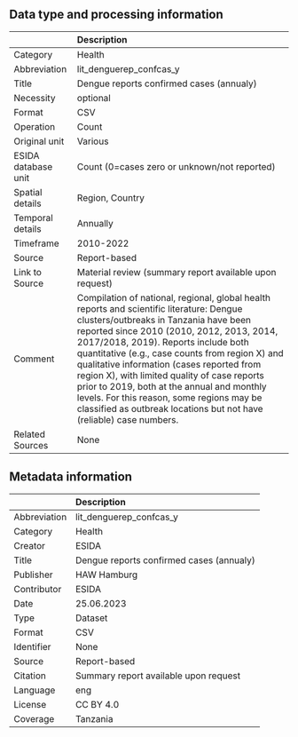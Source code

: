 ## Data type and processing information 

|                     | Description                                                                                                                                                                                                                                                                                                                                                                                                                                                                                                                               |
|:--------------------|:------------------------------------------------------------------------------------------------------------------------------------------------------------------------------------------------------------------------------------------------------------------------------------------------------------------------------------------------------------------------------------------------------------------------------------------------------------------------------------------------------------------------------------------|
| Category            | Health                                                                                                                                                                                                                                                                                                                                                                                                                                                                                                                                    |
| Abbreviation        | lit_denguerep_confcas_y                                                                                                                                                                                                                                                                                                                                                                                                                                                                                                                   |
| Title               | Dengue reports confirmed cases (annualy)                                                                                                                                                                                                                                                                                                                                                                                                                                                                                                  |
| Necessity           | optional                                                                                                                                                                                                                                                                                                                                                                                                                                                                                                                                  |
| Format              | CSV                                                                                                                                                                                                                                                                                                                                                                                                                                                                                                                                       |
| Operation           | Count                                                                                                                                                                                                                                                                                                                                                                                                                                                                                                                                     |
| Original unit       | Various                                                                                                                                                                                                                                                                                                                                                                                                                                                                                                                                   |
| ESIDA database unit | Count (0=cases zero or unknown/not reported)                                                                                                                                                                                                                                                                                                                                                                                                                                                                                              |
| Spatial details     | Region, Country                                                                                                                                                                                                                                                                                                                                                                                                                                                                                                                           |
| Temporal details    | Annually                                                                                                                                                                                                                                                                                                                                                                                                                                                                                                                                  |
| Timeframe           | 2010-2022                                                                                                                                                                                                                                                                                                                                                                                                                                                                                                                                 |
| Source              | Report-based                                                                                                                                                                                                                                                                                                                                                                                                                                                                                                                              |
| Link to Source      | Material review (summary report available upon request)                                                                                                                                                                                                                                                                                                                                                                                                                                                                                   |
| Comment             | Compilation of national, regional, global health reports and scientific literature: Dengue clusters/outbreaks in Tanzania have been reported since 2010 (2010, 2012, 2013, 2014, 2017/2018, 2019). Reports include both quantitative (e.g., case counts from region X) and qualitative information (cases reported from region X), with limited quality of case reports prior to 2019, both at the annual and monthly levels. For this reason, some regions may be classified as outbreak locations but not have (reliable) case numbers. |
| Related Sources     | None                                                                                                                                                                                                                                                                                                                                                                                                                                                                                                                                      |

## Metadata information 

|              | Description                              |
|:-------------|:-----------------------------------------|
| Abbreviation | lit_denguerep_confcas_y                  |
| Category     | Health                                   |
| Creator      | ESIDA                                    |
| Title        | Dengue reports confirmed cases (annualy) |
| Publisher    | HAW Hamburg                              |
| Contributor  | ESIDA                                    |
| Date         | 25.06.2023                               |
| Type         | Dataset                                  |
| Format       | CSV                                      |
| Identifier   | None                                     |
| Source       | Report-based                             |
| Citation     | Summary report available upon request    |
| Language     | eng                                      |
| License      | CC BY 4.0                                |
| Coverage     | Tanzania                                 |